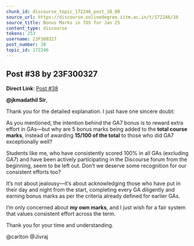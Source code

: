 ```yaml
---
chunk_id: discourse_topic_172246_post_38_00
source_url: https://discourse.onlinedegree.iitm.ac.in/t/172246/38
source_title: Bonus Marks in TDS for Jan 25
content_type: discourse
tokens: 253
username: 23F300327
post_number: 38
topic_id: 172246
---
```


## Post #38 by 23F300327

**Direct Link**: [Post #38](https://discourse.onlinedegree.iitm.ac.in/t/172246/38)

**@jkmadathil Sir**,

Thank you for the detailed explanation. I just have one sincere doubt:

As you mentioned, the intention behind the GA7 bonus is to reward extra effort in GAs—but why are 5 bonus marks being added to the **total course marks**, instead of awarding **15/100 of the total** to those who did GA7 exceptionally well?

Students like me, who have consistently scored 100% in all GAs (excluding GA7) and have been actively participating in the Discourse forum from the beginning, seem to be left out. Don’t we deserve some recognition for our consistent efforts too?

It’s not about jealousy—it’s about acknowledging those who have put in their day and night from the start, completing every GA diligently and earning bonus marks as per the criteria already defined for earlier GAs.

I’m only concerned about **my own marks**, and I just wish for a fair system that values consistent effort across the term.

Thank you for your time and understanding.

@carlton @Jivraj
